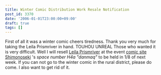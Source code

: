 ```yaml
---
title: Winter Comic Distribution Work Resale Notification
post_id: 3370
date: '2006-01-01T23:00:00+09:00'
draft: true
tags: []
---
```


First of all it was a winter comic cheers tiredness. Thank you very much for taking the Leila Prismriver in hand. TOUHOU UNREAL Those who wanted it is very difficult. Well I will resell [Leila Prismriver](https://danmaq.com/!/leila/) at the event [comic site Shimonoseki](http://www.communitysite.jp/) 's _space number H4a "danmaq"_ to be held in 1/8 of next week. If you can not go to the winter comic in the rural district, please do come. I also want to get rid of it.
